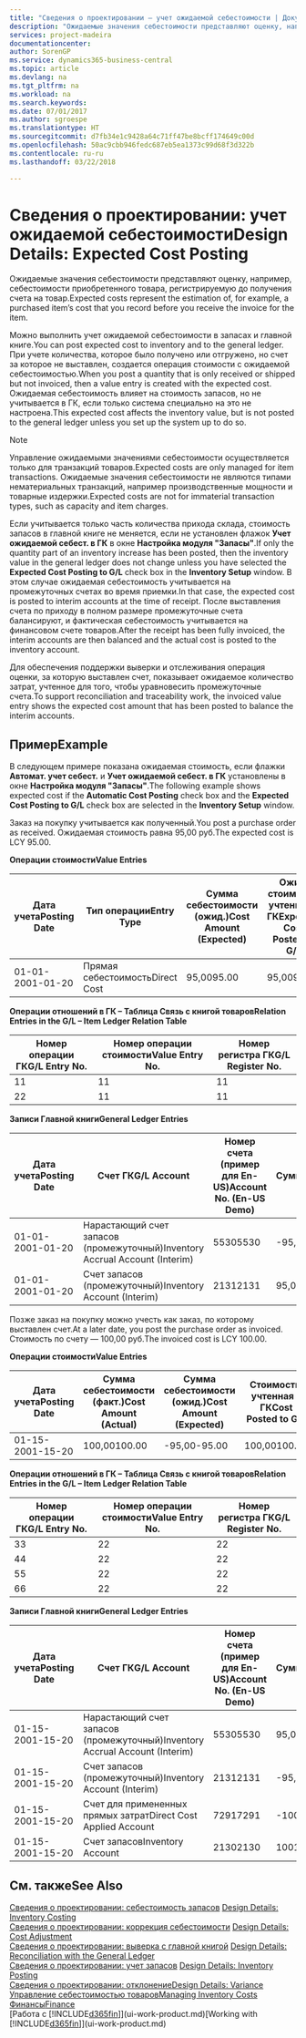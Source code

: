 ```yaml
---
title: "Сведения о проектировании — учет ожидаемой себестоимости | Документы Майкрософт"
description: "Ожидаемые значения себестоимости представляют оценку, например, себестоимости приобретенного товара, регистрируемую до получения счета на товар."
services: project-madeira
documentationcenter: 
author: SorenGP
ms.service: dynamics365-business-central
ms.topic: article
ms.devlang: na
ms.tgt_pltfrm: na
ms.workload: na
ms.search.keywords: 
ms.date: 07/01/2017
ms.author: sgroespe
ms.translationtype: HT
ms.sourcegitcommit: d7fb34e1c9428a64c71ff47be8bcff174649c00d
ms.openlocfilehash: 50ac9cbb946fedc687eb5ea1373c99d68f3d322b
ms.contentlocale: ru-ru
ms.lasthandoff: 03/22/2018

---
```

# <a name="design-details-expected-cost-posting"></a><span data-ttu-id="57b02-103">Сведения о проектировании: учет ожидаемой себестоимости</span><span class="sxs-lookup"><span data-stu-id="57b02-103">Design Details: Expected Cost Posting</span></span>
<span data-ttu-id="57b02-104">Ожидаемые значения себестоимости представляют оценку, например, себестоимости приобретенного товара, регистрируемую до получения счета на товар.</span><span class="sxs-lookup"><span data-stu-id="57b02-104">Expected costs represent the estimation of, for example, a purchased item’s cost that you record before you receive the invoice for the item.</span></span>  

 <span data-ttu-id="57b02-105">Можно выполнить учет ожидаемой себестоимости в запасах и главной книге.</span><span class="sxs-lookup"><span data-stu-id="57b02-105">You can post expected cost to inventory and to the general ledger.</span></span> <span data-ttu-id="57b02-106">При учете количества, которое было получено или отгружено, но счет за которое не выставлен, создается операция стоимости с ожидаемой себестоимостью.</span><span class="sxs-lookup"><span data-stu-id="57b02-106">When you post a quantity that is only received or shipped but not invoiced, then a value entry is created with the expected cost.</span></span> <span data-ttu-id="57b02-107">Ожидаемая себестоимость влияет на стоимость запасов, но не учитывается в ГК, если только система специально на это не настроена.</span><span class="sxs-lookup"><span data-stu-id="57b02-107">This expected cost affects the inventory value, but is not posted to the general ledger unless you set up the system up to do so.</span></span>  

> [!NOTE]  
>  <span data-ttu-id="57b02-108">Управление ожидаемыми значениями себестоимости осуществляется только для транзакций товаров.</span><span class="sxs-lookup"><span data-stu-id="57b02-108">Expected costs are only managed for item transactions.</span></span> <span data-ttu-id="57b02-109">Ожидаемые значения себестоимости не являются типами нематериальных транзакций, например производственные мощности и товарные издержки.</span><span class="sxs-lookup"><span data-stu-id="57b02-109">Expected costs are not for immaterial transaction types, such as capacity and item charges.</span></span>  

 <span data-ttu-id="57b02-110">Если учитывается только часть количества прихода склада, стоимость запасов в главной книге не меняется, если не установлен флажок **Учет ожидаемой себест. в ГК** в окне **Настройка модуля "Запасы"**.</span><span class="sxs-lookup"><span data-stu-id="57b02-110">If only the quantity part of an inventory increase has been posted, then the inventory value in the general ledger does not change unless you have selected the **Expected Cost Posting to G/L** check box in the **Inventory Setup** window.</span></span> <span data-ttu-id="57b02-111">В этом случае ожидаемая себестоимость учитывается на промежуточных счетах во время приемки.</span><span class="sxs-lookup"><span data-stu-id="57b02-111">In that case, the expected cost is posted to interim accounts at the time of receipt.</span></span> <span data-ttu-id="57b02-112">После выставления счета по приходу в полном размере промежуточные счета балансируют, и фактическая себестоимость учитывается на финансовом счете товаров.</span><span class="sxs-lookup"><span data-stu-id="57b02-112">After the receipt has been fully invoiced, the interim accounts are then balanced and the actual cost is posted to the inventory account.</span></span>  

 <span data-ttu-id="57b02-113">Для обеспечения поддержки выверки и отслеживания операция оценки, за которую выставлен счет, показывает ожидаемое количество затрат, учтенное для того, чтобы уравновесить промежуточные счета.</span><span class="sxs-lookup"><span data-stu-id="57b02-113">To support reconciliation and traceability work, the invoiced value entry shows the expected cost amount that has been posted to balance the interim accounts.</span></span>  

## <a name="example"></a><span data-ttu-id="57b02-114">Пример</span><span class="sxs-lookup"><span data-stu-id="57b02-114">Example</span></span>  
 <span data-ttu-id="57b02-115">В следующем примере показана ожидаемая стоимость, если флажки **Автомат. учет себест.** и **Учет ожидаемой себест. в ГК** установлены в окне **Настройка модуля "Запасы"**.</span><span class="sxs-lookup"><span data-stu-id="57b02-115">The following example shows expected cost if the **Automatic Cost Posting** check box and the **Expected Cost Posting to G/L** check box are selected in the **Inventory Setup** window.</span></span>  

 <span data-ttu-id="57b02-116">Заказ на покупку учитывается как полученный.</span><span class="sxs-lookup"><span data-stu-id="57b02-116">You post a purchase order as received.</span></span> <span data-ttu-id="57b02-117">Ожидаемая стоимость равна 95,00 руб.</span><span class="sxs-lookup"><span data-stu-id="57b02-117">The expected cost is LCY 95.00.</span></span>  

 <span data-ttu-id="57b02-118">**Операции стоимости**</span><span class="sxs-lookup"><span data-stu-id="57b02-118">**Value Entries**</span></span>  

|<span data-ttu-id="57b02-119">Дата учета</span><span class="sxs-lookup"><span data-stu-id="57b02-119">Posting Date</span></span>|<span data-ttu-id="57b02-120">Тип операции</span><span class="sxs-lookup"><span data-stu-id="57b02-120">Entry Type</span></span>|<span data-ttu-id="57b02-121">Сумма себестоимости (ожид.)</span><span class="sxs-lookup"><span data-stu-id="57b02-121">Cost Amount (Expected)</span></span>|<span data-ttu-id="57b02-122">Ожид. стоимость, учтенная в ГК</span><span class="sxs-lookup"><span data-stu-id="57b02-122">Expected Cost Posted to G/L</span></span>|<span data-ttu-id="57b02-123">Ожидаемая себестоимость</span><span class="sxs-lookup"><span data-stu-id="57b02-123">Expected Cost</span></span>|<span data-ttu-id="57b02-124">Номер товарной операции</span><span class="sxs-lookup"><span data-stu-id="57b02-124">Item Ledger Entry No.</span></span>|<span data-ttu-id="57b02-125">Номер операции</span><span class="sxs-lookup"><span data-stu-id="57b02-125">Entry No.</span></span>|  
|------------------|----------------|------------------------------|----------------------------------|-------------------|---------------------------|---------------|  
|<span data-ttu-id="57b02-126">01-01-20</span><span class="sxs-lookup"><span data-stu-id="57b02-126">01-01-20</span></span>|<span data-ttu-id="57b02-127">Прямая себестоимость</span><span class="sxs-lookup"><span data-stu-id="57b02-127">Direct Cost</span></span>|<span data-ttu-id="57b02-128">95,00</span><span class="sxs-lookup"><span data-stu-id="57b02-128">95.00</span></span>|<span data-ttu-id="57b02-129">95,00</span><span class="sxs-lookup"><span data-stu-id="57b02-129">95.00</span></span>|<span data-ttu-id="57b02-130">Да</span><span class="sxs-lookup"><span data-stu-id="57b02-130">Yes</span></span>|<span data-ttu-id="57b02-131">1</span><span class="sxs-lookup"><span data-stu-id="57b02-131">1</span></span>|<span data-ttu-id="57b02-132">1</span><span class="sxs-lookup"><span data-stu-id="57b02-132">1</span></span>|  

 <span data-ttu-id="57b02-133">**Операции отношений в ГК – Таблица Связь с книгой товаров**</span><span class="sxs-lookup"><span data-stu-id="57b02-133">**Relation Entries in the G/L – Item Ledger Relation Table**</span></span>  

|<span data-ttu-id="57b02-134">Номер операции ГК</span><span class="sxs-lookup"><span data-stu-id="57b02-134">G/L Entry No.</span></span>|<span data-ttu-id="57b02-135">Номер операции стоимости</span><span class="sxs-lookup"><span data-stu-id="57b02-135">Value Entry No.</span></span>|<span data-ttu-id="57b02-136">Номер регистра ГК</span><span class="sxs-lookup"><span data-stu-id="57b02-136">G/L Register No.</span></span>|  
|--------------------|---------------------|-----------------------|  
|<span data-ttu-id="57b02-137">1</span><span class="sxs-lookup"><span data-stu-id="57b02-137">1</span></span>|<span data-ttu-id="57b02-138">1</span><span class="sxs-lookup"><span data-stu-id="57b02-138">1</span></span>|<span data-ttu-id="57b02-139">1</span><span class="sxs-lookup"><span data-stu-id="57b02-139">1</span></span>|  
|<span data-ttu-id="57b02-140">2</span><span class="sxs-lookup"><span data-stu-id="57b02-140">2</span></span>|<span data-ttu-id="57b02-141">1</span><span class="sxs-lookup"><span data-stu-id="57b02-141">1</span></span>|<span data-ttu-id="57b02-142">1</span><span class="sxs-lookup"><span data-stu-id="57b02-142">1</span></span>|  

 <span data-ttu-id="57b02-143">**Записи Главной книги**</span><span class="sxs-lookup"><span data-stu-id="57b02-143">**General Ledger Entries**</span></span>  

|<span data-ttu-id="57b02-144">Дата учета</span><span class="sxs-lookup"><span data-stu-id="57b02-144">Posting Date</span></span>|<span data-ttu-id="57b02-145">Счет ГК</span><span class="sxs-lookup"><span data-stu-id="57b02-145">G/L Account</span></span>|<span data-ttu-id="57b02-146">Номер счета (пример для En-US)</span><span class="sxs-lookup"><span data-stu-id="57b02-146">Account No. (En-US Demo)</span></span>|<span data-ttu-id="57b02-147">Сумма</span><span class="sxs-lookup"><span data-stu-id="57b02-147">Amount</span></span>|<span data-ttu-id="57b02-148">Номер операции</span><span class="sxs-lookup"><span data-stu-id="57b02-148">Entry No.</span></span>|  
|------------------|------------------|---------------------------------|------------|---------------|  
|<span data-ttu-id="57b02-149">01-01-20</span><span class="sxs-lookup"><span data-stu-id="57b02-149">01-01-20</span></span>|<span data-ttu-id="57b02-150">Нарастающий счет запасов (промежуточный)</span><span class="sxs-lookup"><span data-stu-id="57b02-150">Inventory Accrual Account (Interim)</span></span>|<span data-ttu-id="57b02-151">5530</span><span class="sxs-lookup"><span data-stu-id="57b02-151">5530</span></span>|<span data-ttu-id="57b02-152">-95,00</span><span class="sxs-lookup"><span data-stu-id="57b02-152">-95.00</span></span>|<span data-ttu-id="57b02-153">2</span><span class="sxs-lookup"><span data-stu-id="57b02-153">2</span></span>|  
|<span data-ttu-id="57b02-154">01-01-20</span><span class="sxs-lookup"><span data-stu-id="57b02-154">01-01-20</span></span>|<span data-ttu-id="57b02-155">Счет запасов (промежуточный)</span><span class="sxs-lookup"><span data-stu-id="57b02-155">Inventory Account (Interim)</span></span>|<span data-ttu-id="57b02-156">2131</span><span class="sxs-lookup"><span data-stu-id="57b02-156">2131</span></span>|<span data-ttu-id="57b02-157">95,00</span><span class="sxs-lookup"><span data-stu-id="57b02-157">95.00</span></span>|<span data-ttu-id="57b02-158">1</span><span class="sxs-lookup"><span data-stu-id="57b02-158">1</span></span>|  

 <span data-ttu-id="57b02-159">Позже заказ на покупку можно учесть как заказ, по которому выставлен счет.</span><span class="sxs-lookup"><span data-stu-id="57b02-159">At a later date, you post the purchase order as invoiced.</span></span> <span data-ttu-id="57b02-160">Стоимость по счету — 100,00 руб.</span><span class="sxs-lookup"><span data-stu-id="57b02-160">The invoiced cost is LCY 100.00.</span></span>  

 <span data-ttu-id="57b02-161">**Операции стоимости**</span><span class="sxs-lookup"><span data-stu-id="57b02-161">**Value Entries**</span></span>  

|<span data-ttu-id="57b02-162">Дата учета</span><span class="sxs-lookup"><span data-stu-id="57b02-162">Posting Date</span></span>|<span data-ttu-id="57b02-163">Сумма себестоимости (факт.)</span><span class="sxs-lookup"><span data-stu-id="57b02-163">Cost Amount (Actual)</span></span>|<span data-ttu-id="57b02-164">Сумма себестоимости (ожид.)</span><span class="sxs-lookup"><span data-stu-id="57b02-164">Cost Amount (Expected)</span></span>|<span data-ttu-id="57b02-165">Стоимость, учтенная в ГК</span><span class="sxs-lookup"><span data-stu-id="57b02-165">Cost Posted to G/L</span></span>|<span data-ttu-id="57b02-166">Ожидаемая себестоимость</span><span class="sxs-lookup"><span data-stu-id="57b02-166">Expected Cost</span></span>|<span data-ttu-id="57b02-167">Номер товарной операции</span><span class="sxs-lookup"><span data-stu-id="57b02-167">Item Ledger Entry No.</span></span>|<span data-ttu-id="57b02-168">Номер операции</span><span class="sxs-lookup"><span data-stu-id="57b02-168">Entry No.</span></span>|  
|------------------|----------------------------|------------------------------|-------------------------|-------------------|---------------------------|---------------|  
|<span data-ttu-id="57b02-169">01-15-20</span><span class="sxs-lookup"><span data-stu-id="57b02-169">01-15-20</span></span>|<span data-ttu-id="57b02-170">100,00</span><span class="sxs-lookup"><span data-stu-id="57b02-170">100.00</span></span>|<span data-ttu-id="57b02-171">-95,00</span><span class="sxs-lookup"><span data-stu-id="57b02-171">-95.00</span></span>|<span data-ttu-id="57b02-172">100,00</span><span class="sxs-lookup"><span data-stu-id="57b02-172">100.00</span></span>|<span data-ttu-id="57b02-173">Нет</span><span class="sxs-lookup"><span data-stu-id="57b02-173">No</span></span>|<span data-ttu-id="57b02-174">1</span><span class="sxs-lookup"><span data-stu-id="57b02-174">1</span></span>|<span data-ttu-id="57b02-175">2</span><span class="sxs-lookup"><span data-stu-id="57b02-175">2</span></span>|  

 <span data-ttu-id="57b02-176">**Операции отношений в ГК – Таблица Связь с книгой товаров**</span><span class="sxs-lookup"><span data-stu-id="57b02-176">**Relation Entries in the G/L – Item Ledger Relation Table**</span></span>  

|<span data-ttu-id="57b02-177">Номер операции ГК</span><span class="sxs-lookup"><span data-stu-id="57b02-177">G/L Entry No.</span></span>|<span data-ttu-id="57b02-178">Номер операции стоимости</span><span class="sxs-lookup"><span data-stu-id="57b02-178">Value Entry No.</span></span>|<span data-ttu-id="57b02-179">Номер регистра ГК</span><span class="sxs-lookup"><span data-stu-id="57b02-179">G/L Register No.</span></span>|  
|--------------------|---------------------|-----------------------|  
|<span data-ttu-id="57b02-180">3</span><span class="sxs-lookup"><span data-stu-id="57b02-180">3</span></span>|<span data-ttu-id="57b02-181">2</span><span class="sxs-lookup"><span data-stu-id="57b02-181">2</span></span>|<span data-ttu-id="57b02-182">2</span><span class="sxs-lookup"><span data-stu-id="57b02-182">2</span></span>|  
|<span data-ttu-id="57b02-183">4</span><span class="sxs-lookup"><span data-stu-id="57b02-183">4</span></span>|<span data-ttu-id="57b02-184">2</span><span class="sxs-lookup"><span data-stu-id="57b02-184">2</span></span>|<span data-ttu-id="57b02-185">2</span><span class="sxs-lookup"><span data-stu-id="57b02-185">2</span></span>|  
|<span data-ttu-id="57b02-186">5</span><span class="sxs-lookup"><span data-stu-id="57b02-186">5</span></span>|<span data-ttu-id="57b02-187">2</span><span class="sxs-lookup"><span data-stu-id="57b02-187">2</span></span>|<span data-ttu-id="57b02-188">2</span><span class="sxs-lookup"><span data-stu-id="57b02-188">2</span></span>|  
|<span data-ttu-id="57b02-189">6</span><span class="sxs-lookup"><span data-stu-id="57b02-189">6</span></span>|<span data-ttu-id="57b02-190">2</span><span class="sxs-lookup"><span data-stu-id="57b02-190">2</span></span>|<span data-ttu-id="57b02-191">2</span><span class="sxs-lookup"><span data-stu-id="57b02-191">2</span></span>|  

 <span data-ttu-id="57b02-192">**Записи Главной книги**</span><span class="sxs-lookup"><span data-stu-id="57b02-192">**General Ledger Entries**</span></span>  

|<span data-ttu-id="57b02-193">Дата учета</span><span class="sxs-lookup"><span data-stu-id="57b02-193">Posting Date</span></span>|<span data-ttu-id="57b02-194">Счет ГК</span><span class="sxs-lookup"><span data-stu-id="57b02-194">G/L Account</span></span>|<span data-ttu-id="57b02-195">Номер счета (пример для En-US)</span><span class="sxs-lookup"><span data-stu-id="57b02-195">Account No. (En-US Demo)</span></span>|<span data-ttu-id="57b02-196">Сумма</span><span class="sxs-lookup"><span data-stu-id="57b02-196">Amount</span></span>|<span data-ttu-id="57b02-197">Номер операции</span><span class="sxs-lookup"><span data-stu-id="57b02-197">Entry No.</span></span>|  
|------------------|------------------|---------------------------------|------------|---------------|  
|<span data-ttu-id="57b02-198">01-15-20</span><span class="sxs-lookup"><span data-stu-id="57b02-198">01-15-20</span></span>|<span data-ttu-id="57b02-199">Нарастающий счет запасов (промежуточный)</span><span class="sxs-lookup"><span data-stu-id="57b02-199">Inventory Accrual Account (Interim)</span></span>|<span data-ttu-id="57b02-200">5530</span><span class="sxs-lookup"><span data-stu-id="57b02-200">5530</span></span>|<span data-ttu-id="57b02-201">95,00</span><span class="sxs-lookup"><span data-stu-id="57b02-201">95.00</span></span>|<span data-ttu-id="57b02-202">4</span><span class="sxs-lookup"><span data-stu-id="57b02-202">4</span></span>|  
|<span data-ttu-id="57b02-203">01-15-20</span><span class="sxs-lookup"><span data-stu-id="57b02-203">01-15-20</span></span>|<span data-ttu-id="57b02-204">Счет запасов (промежуточный)</span><span class="sxs-lookup"><span data-stu-id="57b02-204">Inventory Account (Interim)</span></span>|<span data-ttu-id="57b02-205">2131</span><span class="sxs-lookup"><span data-stu-id="57b02-205">2131</span></span>|<span data-ttu-id="57b02-206">-95,00</span><span class="sxs-lookup"><span data-stu-id="57b02-206">-95.00</span></span>|<span data-ttu-id="57b02-207">3</span><span class="sxs-lookup"><span data-stu-id="57b02-207">3</span></span>|  
|<span data-ttu-id="57b02-208">01-15-20</span><span class="sxs-lookup"><span data-stu-id="57b02-208">01-15-20</span></span>|<span data-ttu-id="57b02-209">Счет для примененных прямых затрат</span><span class="sxs-lookup"><span data-stu-id="57b02-209">Direct Cost Applied Account</span></span>|<span data-ttu-id="57b02-210">7291</span><span class="sxs-lookup"><span data-stu-id="57b02-210">7291</span></span>|<span data-ttu-id="57b02-211">-100</span><span class="sxs-lookup"><span data-stu-id="57b02-211">-100</span></span>|<span data-ttu-id="57b02-212">6</span><span class="sxs-lookup"><span data-stu-id="57b02-212">6</span></span>|  
|<span data-ttu-id="57b02-213">01-15-20</span><span class="sxs-lookup"><span data-stu-id="57b02-213">01-15-20</span></span>|<span data-ttu-id="57b02-214">Счет запасов</span><span class="sxs-lookup"><span data-stu-id="57b02-214">Inventory Account</span></span>|<span data-ttu-id="57b02-215">2130</span><span class="sxs-lookup"><span data-stu-id="57b02-215">2130</span></span>|<span data-ttu-id="57b02-216">100</span><span class="sxs-lookup"><span data-stu-id="57b02-216">100</span></span>|<span data-ttu-id="57b02-217">5</span><span class="sxs-lookup"><span data-stu-id="57b02-217">5</span></span>|  

## <a name="see-also"></a><span data-ttu-id="57b02-218">См. также</span><span class="sxs-lookup"><span data-stu-id="57b02-218">See Also</span></span>
 <span data-ttu-id="57b02-219">[Сведения о проектировании: себестоимость запасов](design-details-inventory-costing.md) </span><span class="sxs-lookup"><span data-stu-id="57b02-219">[Design Details: Inventory Costing](design-details-inventory-costing.md) </span></span>  
 <span data-ttu-id="57b02-220">[Сведения о проектировании: коррекция себестоимости](design-details-cost-adjustment.md) </span><span class="sxs-lookup"><span data-stu-id="57b02-220">[Design Details: Cost Adjustment](design-details-cost-adjustment.md) </span></span>  
 <span data-ttu-id="57b02-221">[Сведения о проектировании: выверка с главной книгой](design-details-reconciliation-with-the-general-ledger.md) </span><span class="sxs-lookup"><span data-stu-id="57b02-221">[Design Details: Reconciliation with the General Ledger](design-details-reconciliation-with-the-general-ledger.md) </span></span>  
 <span data-ttu-id="57b02-222">[Сведения о проектировании: учет запасов](design-details-inventory-posting.md) </span><span class="sxs-lookup"><span data-stu-id="57b02-222">[Design Details: Inventory Posting](design-details-inventory-posting.md) </span></span>  
 [<span data-ttu-id="57b02-223">Сведения о проектировании: отклонение</span><span class="sxs-lookup"><span data-stu-id="57b02-223">Design Details: Variance</span></span>](design-details-variance.md)  
 [<span data-ttu-id="57b02-224">Управление себестоимостью товаров</span><span class="sxs-lookup"><span data-stu-id="57b02-224">Managing Inventory Costs</span></span>](finance-manage-inventory-costs.md)  
 [<span data-ttu-id="57b02-225">Финансы</span><span class="sxs-lookup"><span data-stu-id="57b02-225">Finance</span></span>](finance.md)  
 <span data-ttu-id="57b02-226">[Работа с [!INCLUDE[d365fin](includes/d365fin_md.md)]](ui-work-product.md)</span><span class="sxs-lookup"><span data-stu-id="57b02-226">[Working with [!INCLUDE[d365fin](includes/d365fin_md.md)]](ui-work-product.md)</span></span>

